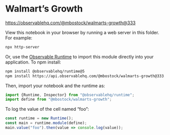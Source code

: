 # Walmart’s Growth

https://observablehq.com/@mbostock/walmarts-growth@333

View this notebook in your browser by running a web server in this folder. For
example:

~~~sh
npx http-server
~~~

Or, use the [Observable Runtime](https://github.com/observablehq/runtime) to
import this module directly into your application. To npm install:

~~~sh
npm install @observablehq/runtime@5
npm install https://api.observablehq.com/@mbostock/walmarts-growth@333.tgz?v=3
~~~

Then, import your notebook and the runtime as:

~~~js
import {Runtime, Inspector} from "@observablehq/runtime";
import define from "@mbostock/walmarts-growth";
~~~

To log the value of the cell named “foo”:

~~~js
const runtime = new Runtime();
const main = runtime.module(define);
main.value("foo").then(value => console.log(value));
~~~
